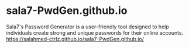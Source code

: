 # sala7-PwdGen.github.io
Sala7's Password Generator is a user-friendly tool designed to help individuals create strong and unique passwords for their online accounts.
https://salahmed-ctrlz.github.io/sala7-PwdGen.github.io/
